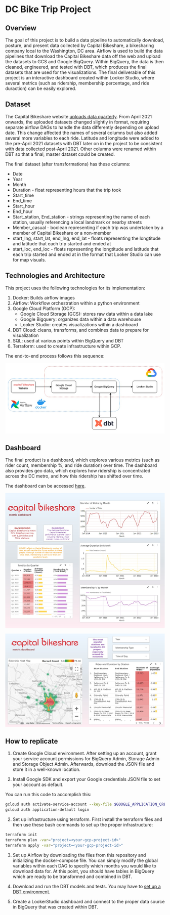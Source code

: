 # DC Bike Trip Project

## Overview

The goal of this project is to build a data pipeline to automatically download, posture, and present data collected by Capital Bikeshare, a bikesharing company local to the Washington, DC area. Airflow is used to build the data pipelines that download the Capital Bikeshare data off the web and upload the datasets to GCS and Google BigQuery. Within BigQuery, the data is then cleaned, engineered, and tested with DBT, which produces the final datasets that are used for the visualizations. The final deliverable of this project is an interactive dashboard created within Looker Studio, where several metrics (such as ridership, membership percentage, and ride duraction) can be easily explored.

## Dataset

The Capital Bikeshare website [uploads data quarterly](https://s3.amazonaws.com/capitalbikeshare-data/index.html). From April 2021 onwards, the uploaded datasets changed slightly in format, requiring separate airflow DAGs to handle the data differently depending on upload date. This change affected the names of several columns but also added several more variables to each ride. Latitude and longitude were added to the pre-April 2021 datasets with DBT later on in the project to be consistent with data collected post-April 2021. Other columns were renamed within DBT so that a final, master dataset could be created. 

The final dataset (after transformations) has these columns:

* Date
* Year
* Month
* Duration - float representing hours that the trip took
* Start_time
* End_time
* Start_hour
* End_hour
* Start_station, End_station - strings representing the name of each station, usually referencing a local landmark or nearby streets
* Member_casual - boolean representing if each trip was undertaken by a member of Capital Bikeshare or a non-member
* start_lng, start_lat, end_lng, end_lat - floats representing the longtitude and latitude that each trip started and ended at
* start_loc, end_loc - floats representing the longtitude and latitude that each trip started and ended at in the format that Looker Studio can use for map visuals.

## Technologies and Architecture

This project uses the following technologies for its implementation:

1. Docker: Builds airflow images
2. Airflow: Workflow orchestration within a python environment
3. Google Cloud Platform (GCP):
    - Google Cloud Storage (GCS): stores raw data within a data lake
    - Google Bigquery: organizes data within a data warehouse
    - Looker Studio: creates visualizations within a dashboard
4. DBT Cloud: cleans, transforms, and combines data to prepare for visualization
5. SQL: used at various points within BigQuery and DBT
6. Terraform: used to create infrastructure within GCP.

The end-to-end process follows this sequence:

![Dashboard](images/Diagram.jpg)

## Dashboard

The final product is a dashboard, which explores various metrics (such as rider count, membership %, and ride duration) over time. The dashboard also provides geo data, which explores how ridership is concentrated across the DC metro, and how this ridership has shifted over time. 

The dashboard can be accessed [here](https://lookerstudio.google.com/reporting/6a255a13-aef9-4e6a-824d-4020e220c9e0).

![Dashboard](images/Dashboard_1.jpg)

![Dashboard](images/Dashboard_2.jpg)

## How to replicate

1. Create Google Cloud environment. After setting up an account, grant your service account permissions for BigQuery Admin, Storage Admin and Storage Object Admin. Afterwards, download the JSON file and store it in a well-known location.

2. Install Google SDK and export your Google credentials JSON file to set your account as default.

You can run this code to accomplish this:

```bash
gcloud auth activate-service-account --key-file $GOOGLE_APPLICATION_CREDENTIALS
gcloud auth application-default login
```

2. Set up infrastructure using terraform. First install the terraform files and then use these bash commands to set up the proper infrastructure:

```bash
terraform init
terraform plan -var="project=<your-gcp-project-id>"
terraform apply -var="project=<your-gcp-project-id>"
```

3. Set up Airflow by downloading the files from this repository and initializing the docker-compose file. You can simply modify the global variables within each DAG to specify which months you would like to download data for. At this point, you should have tables in BigQuery which are ready to be transformed and combined in DBT. 

4. Download and run the DBT models and tests. You may have to [set up a DBT environment](https://docs.getdbt.com/docs/collaborate/environments/environments-in-dbt). 

5. Create a LookerStudio dashboard and connect to the proper data source in BigQuery that was created within DBT. 
